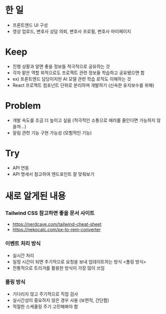 # 한 일

- 프론트엔드 UI 구성
- 영상 업로드, 변호사 상담 의뢰, 변호사 프로필, 변호사 마이페이지

# Keep

- 진행 상황과 알면 좋을 정보들 적극적으로 공유하는 것
- 각자 맡은 역할 외적으로도 프로젝트 관련 정보들 학습하고 공유됐으면 함
- ex) 프론트엔드 담당이지만 AI 모델 관련 학습 로직도 이해하는 것
- React 프로젝트 컴포넌트 단위로 분리하며 개발하기 (신속한 유지보수를 위해)

# Problem

- 개발 속도를 조금 더 높이고 싶음 (적극적인 소통으로 에러를 줄인다면 가능하지 않을까...)
- 알림 관련 기능 구현 가능성 (모험적인 기능)

# Try

- API 연동
- API 명세서 참고하여 엔드포인트 잘 맞춰보기

# 새로 알게된 내용

### Tailwind CSS 참고하면 좋을 문서 사이트

- https://nerdcave.com/tailwind-cheat-sheet
- https://nekocalc.com/px-to-rem-converter

### 이벤트 처리 방식

- 실시간 처리
- 일정 시간이 되면 주기적으로 요청을 보내 업데이트하는 방식 <폴링 방식>
- 전통적으로 트리거를 활용한 방식이 가장 많이 쓰임

### 폴링 방식

- 기다리지 않고 주기적으로 직접 검사
- 실시간성이 중요하지 않은 경우 사용 (보편적, 간단함)
- 적절한 스케줄링 주기 고민해봐야 함
